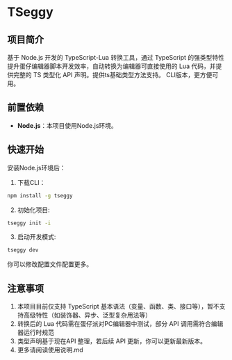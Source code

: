# TSeggy

## 项目简介
基于 Node.js 开发的 TypeScript-Lua 转换工具，通过 TypeScript 的强类型特性提升蛋仔编辑器脚本开发效率，自动转换为编辑器可直接使用的 Lua 代码，并提供完整的 TS 类型化 API 声明。提供ts基础类型方法支持。
CLI版本，更方便可用。

## 前置依赖
- **Node.js**：本项目使用Node.js环境。

## 快速开始
安装Node.js环境后：
1. 下载CLI：
```bash
npm install -g tseggy
```
2. 初始化项目:
```bash
tseggy init -i
```
3. 启动开发模式:
```bash
tseggy dev
```

你可以修改配置文件配置更多。



## 注意事项
1. 本项目目前仅支持 TypeScript 基本语法（变量、函数、类、接口等），暂不支持高级特性（如装饰器、异步、泛型复杂用法等）
2. 转换后的 Lua 代码需在蛋仔派对PC编辑器中测试，部分 API 调用需符合编辑器运行时规范
3. 类型声明基于现在API 整理，若后续 API 更新，你可以更新最新版本。
4. 更多请阅读使用说明.md

